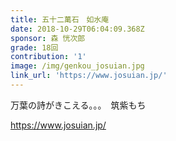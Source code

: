```yaml
---
title: 五十二萬石　如水庵
date: 2018-10-29T06:04:09.368Z
sponsor: 森 恍次郎
grade: 18回
contribution: '1'
image: /img/genkou_josuian.jpg
link_url: 'https://www.josuian.jp/'
---
```

万葉の詩がきこえる。。。　筑紫もち

<https://www.josuian.jp/>
